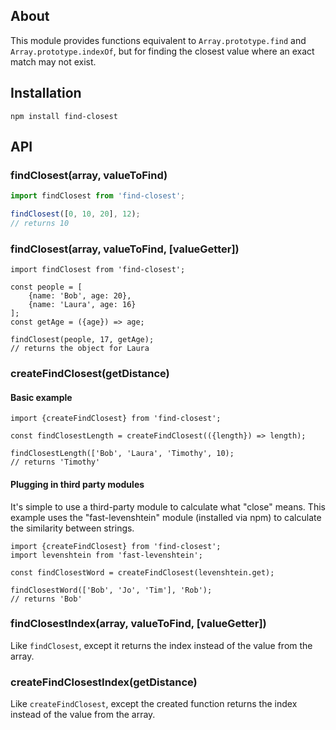 ## About
This module provides functions equivalent to `Array.prototype.find` and `Array.prototype.indexOf`, but for finding the closest value where an exact match may not exist.

## Installation
`npm install find-closest`

## API
### findClosest(array, valueToFind)
```javascript
import findClosest from 'find-closest';

findClosest([0, 10, 20], 12);
// returns 10
```

### findClosest(array, valueToFind, [valueGetter])
```
import findClosest from 'find-closest';

const people = [
	{name: 'Bob', age: 20},
	{name: 'Laura', age: 16}
];
const getAge = ({age}) => age;

findClosest(people, 17, getAge);
// returns the object for Laura
```

### createFindClosest(getDistance)
#### Basic example
```
import {createFindClosest} from 'find-closest';

const findClosestLength = createFindClosest(({length}) => length);

findClosestLength(['Bob', 'Laura', 'Timothy', 10);
// returns 'Timothy'
```

#### Plugging in third party modules
It's simple to use a third-party module to calculate what "close" means. This example uses the "fast-levenshtein" module (installed via npm) to calculate the similarity between strings.
```
import {createFindClosest} from 'find-closest';
import levenshtein from 'fast-levenshtein';

const findClosestWord = createFindClosest(levenshtein.get);

findClosestWord(['Bob', 'Jo', 'Tim'], 'Rob');
// returns 'Bob'
```

### findClosestIndex(array, valueToFind, [valueGetter])
Like `findClosest`, except it returns the index instead of the value from the array.

### createFindClosestIndex(getDistance)
Like `createFindClosest`, except the created function returns the index instead of the value from the array.
